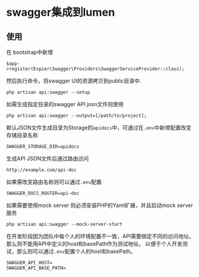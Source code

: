 # swagger集成到lumen

## 使用

在 bootstrap中新增

```
$app->register(Espier\Swagger\Providers\SwaggerServiceProvider::class);
```
然后执行命令，将swagger UI的资源拷贝到public目录中.

```
php artisan api:swagger --setup
```

如需生成指定目录的swagger API josn文件则使用

```
php artisan api:swagger --output=[/path/to/project];
```
默认JSON文件生成目录为Storage的`apidocs`中，可通过在`.env`中新增配置改变存储目录名称
```
SWAGGER_STORAGE_DIR=apidocs
```

生成API JSON文件后通过路由访问
```
http://example.com/api-doc
```

如果需改变路由名称则可以通过`.env`配置
```
SWAGGER_DOCS_ROUTER=api-doc
```

如果需要使用mock server 则必须安装PHP的Yaml扩展，并且启动mock server服务

```
php artisan api:swagger --mock-server-start
```

在开发阶段因为团队中每个人的环境配置不一致，API需要绑定不同的访问地址。
那么则不能用API中定义的host和basePath作为测试地址。
以便于个人开发测试，那么则可以通过`.env`配置个人的host和basePath。

```
SWAGGER_API_HOST=
SWAGGER_API_BASE_PATH=
```

